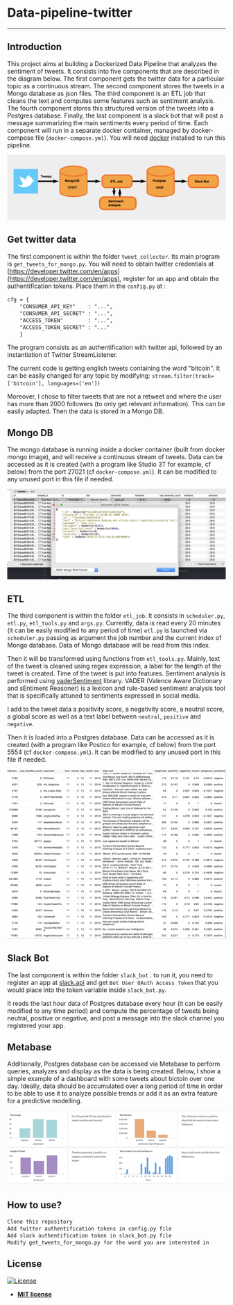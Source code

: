 # Data-pipeline-twitter
---
>
>
## Introduction

This project aims at building a Dockerized Data Pipeline that analyzes the sentiment of tweets.
It consists into five components that are described in the diagram below.
The first component gets the twitter data for a particular topic as a continuous stream. The second
component stores the tweets in a Mongo database as json files. The third component is an ETL job
that cleans the text and computes some features such as sentiment analysis. The fourth component stores
this structured version of the tweets into a Postgres database. Finally, the last component is a slack bot
that will post a message summarizing the main sentiments every period of time. Each component will run in
a separate docker container, managed by docker-compose file (`docker-compose.yml`). You will
need [docker](https://www.docker.com) installed to run this pipeline.

 <img src="pipeline_diagram.png" alt="ETL pipeline diagram" title="ETL"  />

## Get twitter data

The first component is within the folder `tweet_collector`.
Its main program is `get_tweets_for_mongo.py`. You will need to obtain
twitter credentials at [https://developer.twitter.com/en/apps](https://developer.twitter.com/en/apps),
register for an app and obtain the authentification tokens.
Place them in the `config.py` at :

```
cfg = {
    "CONSUMER_API_KEY"    : "...",
    "CONSUMER_API_SECRET" : "...",
    "ACCESS_TOKEN"        : "...",
    "ACCESS_TOKEN_SECRET" : "..."
    }

```
The program consists as an authentification with twitter api,
followed by an instantiation of Twitter StreamListener.

The current code is getting english tweets containing the word "bitcoin".
It can be easily changed for any topic by modifying:
`stream.filter(track=['bitcoin'], languages=['en'])`

Moreover, I chose to filter tweets that are not a retweet and where the user has more than 2000 followers (to only
get relevant information). This can be easily adapted. Then the data is stored in a Mongo DB.

## Mongo DB

The mongo database is running inside a docker container (built from docker mongo image),
and will receive a continuous stream of tweets. Data can be accessed as it is created (with a program
like Studio 3T for example, cf below) from the port 27021 (cf `docker-compose.yml`). It can be modified
to any unused port in this file if needed.

<img src="mongo_example.png" alt="Studio 3T" title="Studio 3T"  />

## ETL

The third component is within the folder `etl_job`.
It consists in `scheduler.py`, `etl.py`, `etl_tools.py` and  `args.py`.
Currently, data is read every 20 minutes (it can be easily modified to any period of time)
`etl.py` is launched via `scheduler.py` passing
as argument the job number and the current index of Mongo database.
Data of Mongo database will be read from this index.

Then it will be transformed using functions from `etl_tools.py`. Mainly,
text of the tweet is cleaned using regex expression, a label for the length of the tweet
is created. Time of the tweet is put into features. Sentiment analysis is performed
using [vaderSentiment](https://github.com/cjhutto/vaderSentiment#about-the-scoring) library.
VADER (Valence Aware Dictionary and sEntiment Reasoner) is a lexicon and rule-based sentiment
analysis tool that is specifically attuned to sentiments expressed in social media.

I add to the tweet data a positivity score, a negativity score, a neutral score, a global score
as well as a text label between `neutral`, `positive` and `negative`.

Then it is loaded into a Postgres database. Data can be accessed as it is created (with a program
like Postico for example, cf below) from the port 5554 (cf `docker-compose.yml`). It can be modified
to any unused port in this file if needed.

<img src="postgres_example.png" alt="Postico" title="Postico"  />

## Slack Bot

The last component is within the folder `slack_bot` . to run it, you need to register
an app at [slack.api](https://api.slack.com) and get `Bot User OAuth Access Token`
that you would place into the token variable inside `slack_bot.py`.

It reads the last hour data of Postgres database every hour (it can be easily modified to any time period)
and compute the percentage of tweets being neutral, positive or negative, and post a message
into the slack channel you registered your app.

## Metabase

Additionally, Postgres database can be accessed via Metabase to perform queries, analyzes and display
as the data is being created. Below, I show a simple example of a dashboard with some tweets about bictoin
over one day. Ideally, data should be accumulated over a long period of time in order to be able to use it to
analyze possible trends or add it as an extra feature for a predictive modelling.

<img src="metabase_dashboard.png" alt="Postico" title="Postico"  />

## How to use?

```
Clone this repository
Add twitter authentification tokens in config.py file
Add slack authentification token in slack_bot.py file
Modify get_tweets_for_mongo.py for the word you are interested in
```

## License

[![License](http://img.shields.io/:license-mit-blue.svg?style=flat-square)](http://badges.mit-license.org)

- **[MIT license](http://opensource.org/licenses/mit-license.php)**
